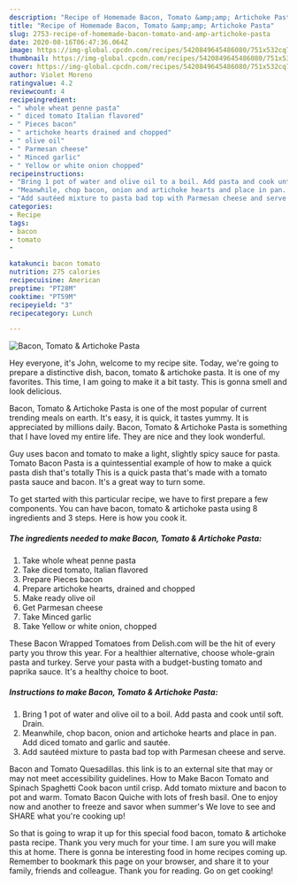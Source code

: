 ```yaml
---
description: "Recipe of Homemade Bacon, Tomato &amp;amp; Artichoke Pasta"
title: "Recipe of Homemade Bacon, Tomato &amp;amp; Artichoke Pasta"
slug: 2753-recipe-of-homemade-bacon-tomato-and-amp-artichoke-pasta
date: 2020-08-16T06:47:36.064Z
image: https://img-global.cpcdn.com/recipes/5420849645486080/751x532cq70/bacon-tomato-artichoke-pasta-recipe-main-photo.jpg
thumbnail: https://img-global.cpcdn.com/recipes/5420849645486080/751x532cq70/bacon-tomato-artichoke-pasta-recipe-main-photo.jpg
cover: https://img-global.cpcdn.com/recipes/5420849645486080/751x532cq70/bacon-tomato-artichoke-pasta-recipe-main-photo.jpg
author: Violet Moreno
ratingvalue: 4.2
reviewcount: 4
recipeingredient:
- " whole wheat penne pasta"
- " diced tomato Italian flavored"
- " Pieces bacon"
- " artichoke hearts drained and chopped"
- " olive oil"
- " Parmesan cheese"
- " Minced garlic"
- " Yellow or white onion chopped"
recipeinstructions:
- "Bring 1 pot of water and olive oil to a boil. Add pasta and cook until soft. Drain."
- "Meanwhile, chop bacon, onion and artichoke hearts and place in pan. Add diced tomato and garlic and sautée."
- "Add sautéed mixture to pasta bad top with Parmesan cheese and serve."
categories:
- Recipe
tags:
- bacon
- tomato
- 

katakunci: bacon tomato  
nutrition: 275 calories
recipecuisine: American
preptime: "PT28M"
cooktime: "PT59M"
recipeyield: "3"
recipecategory: Lunch

---
```



![Bacon, Tomato &amp; Artichoke Pasta](https://img-global.cpcdn.com/recipes/5420849645486080/751x532cq70/bacon-tomato-artichoke-pasta-recipe-main-photo.jpg)

Hey everyone, it's John, welcome to my recipe site. Today, we're going to prepare a distinctive dish, bacon, tomato &amp; artichoke pasta. It is one of my favorites. This time, I am going to make it a bit tasty. This is gonna smell and look delicious.

Bacon, Tomato &amp; Artichoke Pasta is one of the most popular of current trending meals on earth. It's easy, it is quick, it tastes yummy. It is appreciated by millions daily. Bacon, Tomato &amp; Artichoke Pasta is something that I have loved my entire life. They are nice and they look wonderful.

Guy uses bacon and tomato to make a light, slightly spicy sauce for pasta. Tomato Bacon Pasta is a quintessential example of how to make a quick pasta dish that&#39;s totally This is a quick pasta that&#39;s made with a tomato pasta sauce and bacon. It&#39;s a great way to turn some.


To get started with this particular recipe, we have to first prepare a few components. You can have bacon, tomato &amp; artichoke pasta using 8 ingredients and 3 steps. Here is how you cook it.

<!--inarticleads1-->

##### The ingredients needed to make Bacon, Tomato &amp; Artichoke Pasta:

1. Take  whole wheat penne pasta
1. Take  diced tomato, Italian flavored
1. Prepare  Pieces bacon
1. Prepare  artichoke hearts, drained and chopped
1. Make ready  olive oil
1. Get  Parmesan cheese
1. Take  Minced garlic
1. Take  Yellow or white onion, chopped


These Bacon Wrapped Tomatoes from Delish.com will be the hit of every party you throw this year. For a healthier alternative, choose whole-grain pasta and turkey. Serve your pasta with a budget-busting tomato and paprika sauce. It&#39;s a healthy choice to boot. 

<!--inarticleads2-->

##### Instructions to make Bacon, Tomato &amp; Artichoke Pasta:

1. Bring 1 pot of water and olive oil to a boil. Add pasta and cook until soft. Drain.
1. Meanwhile, chop bacon, onion and artichoke hearts and place in pan. Add diced tomato and garlic and sautée.
1. Add sautéed mixture to pasta bad top with Parmesan cheese and serve.


Bacon and Tomato Quesadillas. this link is to an external site that may or may not meet accessibility guidelines. How to Make Bacon Tomato and Spinach Spaghetti Cook bacon until crisp. Add tomato mixture and bacon to pot and warm. Tomato Bacon Quiche with lots of fresh basil. One to enjoy now and another to freeze and savor when summer&#39;s We love to see and SHARE what you&#39;re cooking up! 

So that is going to wrap it up for this special food bacon, tomato &amp; artichoke pasta recipe. Thank you very much for your time. I am sure you will make this at home. There is gonna be interesting food in home recipes coming up. Remember to bookmark this page on your browser, and share it to your family, friends and colleague. Thank you for reading. Go on get cooking!
